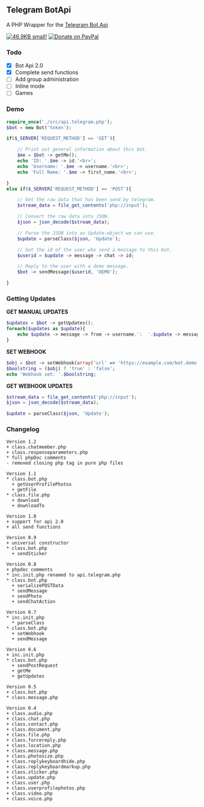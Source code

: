 ## Telegram BotApi
A PHP Wrapper for the [Telegram Bot Api](https://core.telegram.org/bots/api)

<span ><a href="https://github.com/Whitebock/TelegramBot-ApiWrapper/tree/master/src" title="View Code"><img src="https://img.shields.io/badge/size-46.9KB-yellow.svg" alt="46.9KB small!" /></a></span>
<span ><a href="https://www.paypal.me/SvenDrewniok" title="Donate"><img src="https://img.shields.io/badge/donate-paypal-blue.svg" alt="Donate on PayPal" /></a></span>

### Todo

- [x] Bot Api 2.0
- [x] Complete send functions
- [ ] Add group administration
- [ ] Inline mode
- [ ] Games

### Demo
```php
require_once('./src/api.telegram.php');
$bot = new Bot('token');

if($_SERVER['REQUEST_METHOD'] == 'GET'){

	// Print out general information about this bot.
	$me = $bot -> getMe();
	echo 'ID: '.$me -> id.'<br>';
	echo 'Username: '.$me -> username.'<br>';
	echo 'Full Name: '.$me -> first_name.'<br>';

}
else if($_SERVER['REQUEST_METHOD'] == 'POST'){

	// Get the raw data that has been send by telegram.
	$stream_data = file_get_contents('php://input');

	// Convert the raw data into JSON.
	$json = json_decode($stream_data);

	// Parse the JSON into an Update-object we can use.
	$update = parseClass($json, 'Update');

	// Get the id of the user who send a message to this bot.
	$userid = $update -> message -> chat -> id;

	// Reply to the user with a demo message.
	$bot -> sendMessage($userid, 'DEMO');

}
```
### Getting Updates

**GET MANUAL UPDATES**
```php
$updates = $bot -> getUpdates();
foreach($updates as $update){
	echo $update -> message -> from -> username.':  '.$update -> message -> text.'<br>';
}
```

**SET WEBHOOK**
```php
$obj = $bot -> setWebhook(array('url' => 'https://example.com/bot.demo.php'));
$boolstring = ($obj) ? 'true' : 'false';
echo 'Webhook set: '.$boolstring;
```

**GET WEBHOOK UPDATES**
```php
$stream_data = file_get_contents('php://input');
$json = json_decode($stream_data);

$update = parseClass($json, 'Update');
```

### Changelog
```
Version 1.2
+ class.chatmember.php
+ class.responseparameters.php
* full phpDoc comments
- removed closing php tag in pure php files

Version 1.1
* class.bot.php
  + getUserProfilePhotos
  + getFile
* class.file.php
  + download
  + downloadTo

Version 1.0
+ support for api 2.0
+ all send functions

Version 0.9
+ universal constructor
* class.bot.php
  + sendSticker

Version 0.8
+ phpdoc comments
* inc.init.php renamed to api.telegram.php
* class.bot.php
  + serializePOSTData
  * sendMessage
  + sendPhoto
  + sendChatAction

Version 0.7
* inc.init.php
  * parseClass
* class.bot.php
  + setWebhook
  + sendMessage

Version 0.6
+ inc.init.php
* class.bot.php
  + sendPostRequest
  + getMe
  + getUpdates

Version 0.5
+ class.bot.php
* class.message.php

Version 0.4
+ class.audio.php
+ class.chat.php
+ class.contact.php
+ class.document.php
+ class.file.php
+ class.forcereply.php
+ class.location.php
+ class.message.php
+ class.photosize.php
+ class.replykeyboardhide.php
+ class.replykeyboardmarkup.php
+ class.sticker.php
+ class.update.php
+ class.user.php
+ class.userprofilephotos.php
+ class.video.php
+ class.voice.php
```
